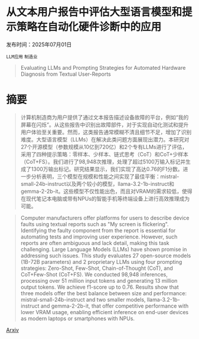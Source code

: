# 从文本用户报告中评估大型语言模型和提示策略在自动化硬件诊断中的应用

发布时间：2025年07月01日

`LLM应用` `制造业`

> Evaluating LLMs and Prompting Strategies for Automated Hardware Diagnosis from Textual User-Reports

# 摘要

> 计算机制造商为用户提供了通过文本报告描述设备故障的平台，例如“我的屏幕在闪烁”。从这些报告中识别出故障部件，对于实现自动化测试和提升用户体验至关重要。然而，这类报告通常模糊不清且细节不足，增加了识别难度。大型语言模型（LLMs）在解决此类问题方面展现出潜力。本研究对27个开源模型（参数规模从10亿到720亿）和2个专有LLMs进行了评估，采用了四种提示策略：零样本、少样本、链式思考（CoT）和CoT+少样本（CoT+FS）。我们进行了98,948次推理，处理了超过5100万输入标记并生成了1300万输出标记。研究结果显示，我们实现了高达0.76的F1分数。进一步分析表明，三个模型在规模和性能之间实现了最佳平衡：mistral-small-24b-instruct以及两个较小的模型，llama-3.2-1b-instruct和gemma-2-2b-it。这些模型不仅性能出色，而且对VRAM的需求较低，使得在现代笔记本电脑或带有NPUs的智能手机等终端设备上进行高效推理成为可能。

> Computer manufacturers offer platforms for users to describe device faults using textual reports such as "My screen is flickering". Identifying the faulty component from the report is essential for automating tests and improving user experience. However, such reports are often ambiguous and lack detail, making this task challenging. Large Language Models (LLMs) have shown promise in addressing such issues. This study evaluates 27 open-source models (1B-72B parameters) and 2 proprietary LLMs using four prompting strategies: Zero-Shot, Few-Shot, Chain-of-Thought (CoT), and CoT+Few-Shot (CoT+FS). We conducted 98,948 inferences, processing over 51 million input tokens and generating 13 million output tokens. We achieve f1-score up to 0.76. Results show that three models offer the best balance between size and performance: mistral-small-24b-instruct and two smaller models, llama-3.2-1b-instruct and gemma-2-2b-it, that offer competitive performance with lower VRAM usage, enabling efficient inference on end-user devices as modern laptops or smartphones with NPUs.

[Arxiv](https://arxiv.org/abs/2507.00742)